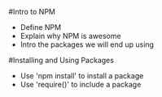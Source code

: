 #Intro to NPM

- Define NPM
- Explain why NPM is awesome
- Intro the packages we will end up using

#Installing and Using Packages

- Use 'npm install' to install a package
- Use 'require()' to include a package
